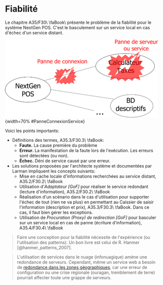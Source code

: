 # Fiabilité

Le chapitre A35/F30\ \faBook\ présente le problème de la fiabilité pour le système NextGen POS.
C'est le basculement sur un service local en cas d'échec d'un service distant.

![Comment tolérer une panne de connexion ou de service?](images/PanneConnexionService.png "Comment tolérer une panne de connexion ou de service?"){width=70% #PanneConnexionService}


Voici les points importants:

- Définitions des termes, A35.3/F30.3\ \faBook:
  - **Faute.** La cause première du problème
  - **Erreur.** La manifestation de la faute lors de l'exécution. Les erreurs sont détectées (ou non).
  - **Échec.** Déni de service causé par une erreur.
- Les solutions proposées par l'architecte système et documentées par Larman impliquent les concepts suivants:
  - Mise en cache locale d'informations recherchées au service distant, A35.2/F30.2\ \faBook
  - Utilisation d'*Adaptateur \[GoF\]* pour réaliser le service redondant (lecture d'information), A35.2/F30.2\ \faBook
  - Réalisation d'un scénario dans le cas d'utilisation pour supporter l'échec de tout (rien ne va plus) en permettant au Caissier de saisir l'information (description et prix), A35.3/F30.3\ \faBook.
  Dans ce cas, il faut bien gérer les exceptions.
  - Utilisation de *Procuration (Proxy) de redirection \[GoF\]* pour basculer sur un service local en cas de panne (écriture d'information), A35.4/F30.4\ \faBook

> Faire une conception pour la fiabilité nécessite de l'expérience (ou l'utilisation des patterns). Un bon livre est celui de R. Hanmer [@hanmer_patterns_2007].


> L'utilisation de services dans le nuage (infonuagique) amène une redondance de serveurs. 
> Cependant, même un service web a besoin de [redondance dans les zones géographiques](https://aws.amazon.com/about-aws/global-infrastructure/), car une erreur de configuration ou une crise régionale (ouragan, tremblement de terre) pourrait affecter toute une grappe de serveurs.



